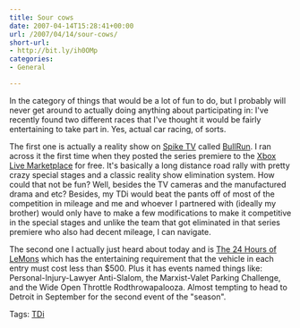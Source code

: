 ```yaml
---
title: Sour cows
date: 2007-04-14T15:28:41+00:00
url: /2007/04/14/sour-cows/
short-url:
- http://bit.ly/ih0OMp
categories:
- General

---
```

<div class='microid-mailto+http:sha1:785a1aca80e9cef518406b739758f753cd8a972a'>

In the category of things that would be a lot of fun to do, but I probably will never get around to actually doing anything about participating in: I've recently found two different races that I've thought it would be fairly entertaining to take part in. Yes, actual car racing, of sorts.

The first one is actually a reality show on <a href="http://www.spiketv.com">Spike TV</a> called <a href="http://www.bullrun.com/u/page/cGlkPTM/spike_tv">BullRun</a>. I ran across it the first time when they posted the series premiere to the <a href="http://www.xbox.com/en-US/live/marketplace/">Xbox Live Marketplace</a> for free. It's basically a long distance road rally with pretty crazy special stages and a classic reality show elimination system. How could that not be fun? Well, besides the TV cameras and the manufactured drama and etc? Besides, my TDi would beat the pants off of most of the competition in mileage and me and whoever I partnered with (ideally my brother) would only have to make a few modifications to make it competitive in the special stages and unlike the team that got eliminated in that series premiere who also had decent mileage, I can navigate.

The second one I actually just heard about today and is <a href="http://www.24hoursoflemons.com/">The 24 Hours of LeMons</a> which has the entertaining requirement that the vehicle in each entry must cost less than $500. Plus it has events named things like: Personal-Injury-Lawyer Anti-Slalom, the Marxist-Valet Parking Challenge, and the Wide Open Throttle Rodthrowapalooza. Almost tempting to head to Detroit in September for the second event of the "season".

</div>

<div class="st-post-tags">
Tags: <a href="http://www.cavort.org/tag/tdi/" title="TDi" rel="tag">TDi</a><br />
</div>